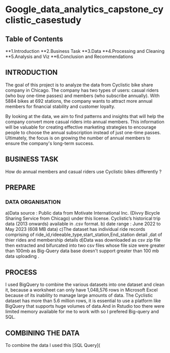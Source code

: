 # Google_data_analytics_capstone_cyclistic_casestudy
## Table of Contents
**1.Introduction
**2.Business Task
**3.Data
**4.Processing and Cleaning
**5.Analysis and Viz
**6.Conclusion and Recommendations

## INTRODUCTION
The goal of this project is to analyze the data from Cyclistic bike share company in Chicago. The company has two types of users: casual riders (who buy one-time passes) and members (who subscribe annually). With 5884 bikes at 692 stations, the company wants to attract more annual members for financial stability and customer loyalty.

By looking at the data, we aim to find patterns and insights that will help the company convert more casual riders into annual members. This information will be valuable for creating effective marketing strategies to encourage people to choose the annual subscription instead of just one-time passes. Ultimately, the focus is on growing the number of annual members to ensure the company's long-term success.

## BUSINESS TASK
How do annual members and casual riders use Cyclistic bikes differently ?
## PREPARE
### DATA ORGANISATION
a)Data source : Public data from Motivate International Inc. (Divvy Bicycle Sharing Service from Chicago) under this license.
Cyclistic’s historical trip data (2013 onwards) available in .csv format.
b) date range : June 2022 to May 2023 (608 MB data)
c)The dataset has individual ride records comprising of ride_id,rideeable_type,start_station,End_station detail ,dat of thier rides and membership details 
d)Data was downloaded as csv zip file then extracted and bifurcated into two csv files whose file size were greater than 100mb as Big-Query data base doesn't support greater than 100 mb data uploading .
## PROCESS
I used BigQuery to combine the various datasets into one dataset and clean it, because a worksheet can only have 1,048,576 rows in Microsoft Excel because of its inability to manage large amounts of data.  The Cyclistic dataset has more than 5.6 million rows, it is essential to use a platform like BigQuery that supports huge volumes of data.And in Rstudio too there were limited memory available for me to work with so I prefered Big-query and SQL.
## COMBINING THE DATA
To combine the data I used this [SQL Query](
 
